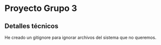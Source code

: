 # Proyecto Grupo 3


## Detalles técnicos 
He creado un gitignore para ignorar archivos del sistema que no queremos.
